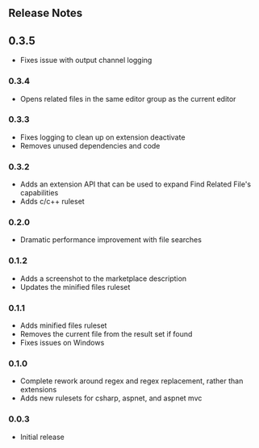 ## Release Notes

## 0.3.5
- Fixes issue with output channel logging

### 0.3.4
- Opens related files in the same editor group as the current editor

### 0.3.3
- Fixes logging to clean up on extension deactivate
- Removes unused dependencies and code

### 0.3.2
- Adds an extension API that can be used to expand Find Related File's capabilities
- Adds c/c++ ruleset

### 0.2.0
- Dramatic performance improvement with file searches

### 0.1.2
- Adds a screenshot to the marketplace description
- Updates the minified files ruleset

### 0.1.1
- Adds minified files ruleset
- Removes the current file from the result set if found
- Fixes issues on Windows

### 0.1.0
- Complete rework around regex and regex replacement, rather than extensions
- Adds new rulesets for csharp, aspnet, and aspnet mvc

### 0.0.3
- Initial release
